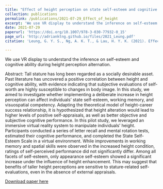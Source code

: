 ```yaml
---
title: "Effect of height perception on state self-esteem and cognitive performance in virtual reality"
collection: publications
permalink: /publications/2021-07-29_Effect_of_height
excerpt: 'We use VR display to understand the inference on self-esteem and cognitive ability during height perception alternation.'
date: 2021-07-29
paperurl: 'https://doi.org/10.1007/978-3-030-77932-0_15'
page_url: 'http://adrianktng.github.io/files/2021_Leung.pdf'
citation: 'Leung, G. Y. S., Ng, A. K. T., & Lau, H. Y. K. (2021). Effect of height perception on state self-esteem and cognitive performance in virtual reality. In D. Harris & W. C. Li (Eds.), <i>Lecture notes in computer science: Vol. 12767. Engineering psychology and cognitive ergonomics</i> (pp. 172–184). Springer.'

---
```

We use VR display to understand the inference on self-esteem and cognitive ability during height perception alternation.

Abstract:
Tall stature has long been regarded as a socially desirable asset. Past literature has uncovered a positive correlation between height and cognitive ability, with evidence indicating that subjective evaluations of self-worth are highly susceptible to changes in body image. In this study, we aimed to investigate whether implementing a deliberate increase in height perception can affect individuals’ state self-esteem, working memory, and visuospatial competency. Adapting the theoretical model of height-career success relationship, it is hypothesized that height alteration would lead to higher levels of positive self-appraisals, as well as better objective and subjective cognitive performance. In this pilot study, we leveraged an immersive virtual reality system to manipulate individuals’ height. Participants conducted a series of letter recall and mental rotation tests, estimated their cognitive performance, and completed the State Self-Esteem Scale in a virtual environment. While improvements in working memory and spatial skills were observed in the increased height condition, ratings of self-perceived performance did not significantly differ. Among all facets of self-esteem, only appearance self-esteem showed a significant increase under the influence of height enhancement. This may suggest that benefits of taller height perceptions are sensitive to stature-related self-evaluations, even in the absence of external appraisals.

[Download paper here](http://adrianktng.github.io/files/2021_Leung.pdf)
